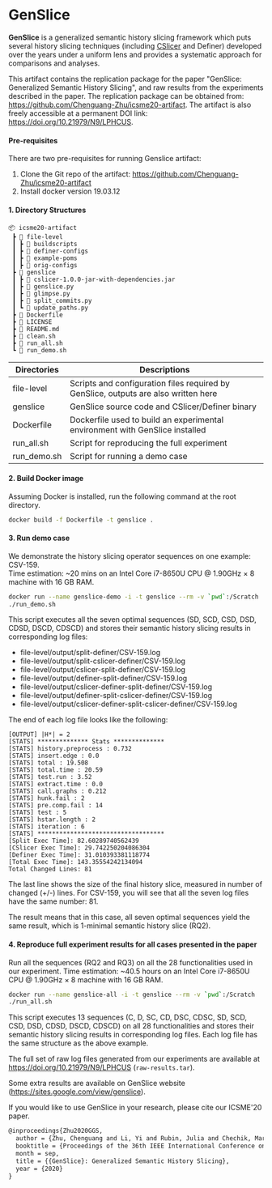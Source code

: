 # GenSlice

**GenSlice** is a generalized semantic history slicing framework which puts several history
slicing techniques (including [CSlicer](https://github.com/ntu-SRSLab/CSlicer) and Definer) 
developed over the years under a uniform lens
and provides a systematic approach for comparisons and analyses.

This artifact contains the replication package for the paper "GenSlice: Generalized Semantic History 
Slicing", and raw results from the experiments described in the paper.
The replication package can be obtained from: <https://github.com/Chenguang-Zhu/icsme20-artifact>.
The artifact is also freely accessible at a permanent DOI link: <https://doi.org/10.21979/N9/LPHCUS>.

#### Pre-requisites


There are two pre-requisites for running Genslice artifact:  
1. Clone the Git repo of the artifact: https://github.com/Chenguang-Zhu/icsme20-artifact
2. Install docker version 19.03.12


#### 1. Directory Structures
```
📦 icsme20-artifact
 ┣ 📂 file-level
 ┃ ┣ 📂 buildscripts
 ┃ ┣ 📂 definer-configs
 ┃ ┣ 📂 example-poms
 ┃ ┣ 📂 orig-configs
 ┣ 📂 genslice
 ┃ ┣ 📜 cslicer-1.0.0-jar-with-dependencies.jar
 ┃ ┣ 📜 genslice.py
 ┃ ┣ 📜 glimpse.py
 ┃ ┣ 📜 split_commits.py
 ┃ ┗ 📜 update_paths.py
 ┣ 📜 Dockerfile
 ┣ 📜 LICENSE
 ┣ 📜 README.md
 ┣ 📜 clean.sh
 ┣ 📜 run_all.sh
 ┗ 📜 run_demo.sh
 ```

| Directories         | Descriptions                                                                        |
|---------------------|-------------------------------------------------------------------------------------|
| file-level          | Scripts and configuration files required by GenSlice, outputs are also written here |
| genslice            | GenSlice source code and CSlicer/Definer binary                                     |
| Dockerfile          | Dockerfile used to build an experimental environment with GenSlice installed        |
| run_all.sh          | Script for reproducing the full experiment                                          |
| run_demo.sh         | Script for running a demo case                                                      |

#### 2. Build Docker image

Assuming Docker is installed, run the following command at the root directory.

```bash
docker build -f Dockerfile -t genslice .
```

#### 3. Run demo case

We demonstrate the history slicing operator sequences on one example: CSV-159.  
Time estimation: ~20 mins on an Intel Core i7-8650U CPU @ 1.90GHz × 8 machine with 16 GB RAM.

```bash
docker run --name genslice-demo -i -t genslice --rm -v `pwd`:/Scratch
./run_demo.sh
```

This script executes all the seven optimal sequences (SD, SCD, CSD, DSD, CDSD, DSCD, CDSCD) and stores their semantic history slicing results in corresponding log files:  
- file-level/output/split-definer/CSV-159.log
- file-level/output/split-cslicer-definer/CSV-159.log
- file-level/output/cslicer-split-definer/CSV-159.log
- file-level/output/definer-split-definer/CSV-159.log
- file-level/output/cslicer-definer-split-definer/CSV-159.log
- file-level/output/definer-split-cslicer-definer/CSV-159.log
- file-level/output/cslicer-definer-split-cslicer-definer/CSV-159.log

The end of each log file looks like the following:

```text
[OUTPUT] |H*| = 2  
[STATS] ************** Stats **************  
[STATS] history.preprocess : 0.732  
[STATS] insert.edge : 0.0  
[STATS] total : 19.508  
[STATS] total.time : 20.59  
[STATS] test.run : 3.52  
[STATS] extract.time : 0.0  
[STATS] call.graphs : 0.212  
[STATS] hunk.fail : 2  
[STATS] pre.comp.fail : 14  
[STATS] test : 5  
[STATS] hstar.length : 2  
[STATS] iteration : 6  
[STATS] ***********************************  
[Split Exec Time]: 82.60289740562439  
[CSlicer Exec Time]: 29.742250204086304  
[Definer Exec Time]: 31.010393381118774  
[Total Exec Time]: 143.35554242134094  
Total Changed Lines: 81
```

The last line shows the size of the final history slice, measured in
number of changed (+/-) lines. For CSV-159, you will see that all the
seven log files have the same number: 81.

The result means that in this case, all seven optimal sequences yield
the same result, which is 1-minimal semantic history slice (RQ2).

#### 4. Reproduce full experiment results for all cases presented in the paper

Run all the sequences (RQ2 and RQ3) on all the 28 functionalities used in our experiment.
Time estimation: ~40.5 hours on an Intel Core i7-8650U CPU @ 1.90GHz × 8 machine with 16 GB RAM.

```bash
docker run --name genslice-all -i -t genslice --rm -v `pwd`:/Scratch
./run_all.sh
```

This script executes 13 sequences (C, D, SC, CD, DSC, CDSC, SD, SCD,
CSD, DSD, CDSD, DSCD, CDSCD) on all 28 functionalities and stores
their semantic history slicing results in corresponding log
files. Each log file has the same structure as the above example.

The full set of raw log files generated from our experiments are available at
<https://doi.org/10.21979/N9/LPHCUS> (`raw-results.tar`).

Some extra results are available on GenSlice website (<https://sites.google.com/view/genslice>).

If you would like to use GenSlice in your research, please cite our ICSME'20 paper.

```latex
@inproceedings{Zhu2020GGS,
  author = {Zhu, Chenguang and Li, Yi and Rubin, Julia and Chechik, Marsha},
  booktitle = {Proceedings of the 36th IEEE International Conference on Software Maintenance and Evolution (ICSME)},
  month = sep,
  title = {{GenSlice}: Generalized Semantic History Slicing},
  year = {2020}
}
```
